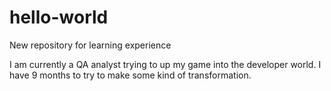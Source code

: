 # hello-world
New repository for learning experience

I am currently a QA analyst trying to up my game into the developer world.
I have 9 months to try to make some kind of transformation.
